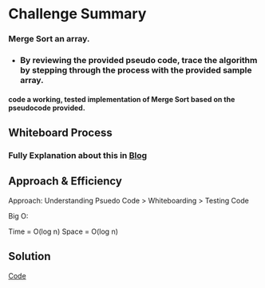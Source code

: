 # Challenge Summary
### Merge Sort an array.

- ### By  reviewing the provided pseudo code, trace the algorithm by stepping through the process with the provided sample array.
#### code a working, tested implementation of Merge Sort based on the pseudocode provided.

## Whiteboard Process

### Fully Explanation about this in [Blog](Blog.md)

## Approach & Efficiency

Approach: Understanding Psuedo Code > Whiteboarding > Testing Code

Big O:

Time = O(log n)
Space = O(log n)

## Solution

[Code](merge_sort.py)
